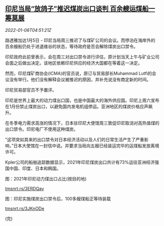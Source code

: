 <!--1641445262000-->
[印尼当局“放鸽子”推迟煤炭出口谈判 百余艘运煤船一筹莫展](https://cn.reuters.com/article/indonesia-coal-export-talk-0106-idCNKBS2JG09W)
------

<div><i>2022-01-06T04:51:21Z</i></div><p>路透雅加达1月5日 - 印尼当局周三推迟了与煤矿公司的会议。而停泊在海岸外的百余艘船仍处于进退维谷的状态，等待政府是否会解除煤炭出口禁令。</p><p>印尼政府此前曾表示，会在周三对出口禁令进行评估，原计划当天上午与矿业公司会面之后做出决定。该地区依赖印尼供应的经济大国都在等着这一决定。</p><p>然而，印尼煤矿商协会(ICMA)的官员说，原订与贸易部长Muhammad Lutfi的会议没有举行。他们没有解释会议被推迟的原因，并补充说没有商定新的时间。</p><p>印尼贸易部官员不予置评。</p><p>印尼是世界上最大的动力煤出口国，也是中国最大的海外供应国。印尼上周六宣布在1月份禁止煤炭出口，以避免国内发电机组停运。亚洲地区的煤炭价格应声飙升。</p><p>在冬季电力需求高涨的情况下，日本驻印尼大使馆周三敦促印尼取消对高热值煤的出口禁令。印尼电厂不使用这种煤炭。</p><p>“这项突如其来的出口禁令对日本经济活动以及人们的日常生活产生了严重影响，”日本大使馆在一封信中说。并要求当局向五艘已经装运完毕的运煤船发放离境许可。</p><p>Kpler公司的船舶追踪数据显示，2021年印尼煤炭出口共计有73%运往亚洲经济强国中国、印度、日本和韩国。</p><p>图：2021年印尼动力煤出口占比(按目的地)</p><p><a href="https://tmsnrt.rs/3ERDQay">tmsnrt.rs/3ERDQay</a></p><p>图：印尼实施煤炭出口禁令后，100多艘煤船正等待装载</p><p><a href="https://tmsnrt.rs/3JKnODe">tmsnrt.rs/3JKnODe</a></p><p>(完)</p>
